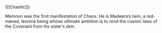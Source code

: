 ([[Chaotic]])

Memnon was the first manifestation of Chaos. He is Madeera’s twin, a red-maned, leonine being whose ultimate ambition is to rend the cosmic laws of the Covenant from his sister’s skin.